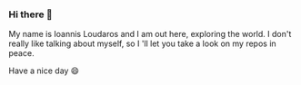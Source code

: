 ### Hi there 👋

My name is Ioannis Loudaros and I am out here, exploring the world. 
I don't really like talking about myself, so I 'll let you take a look on my repos in peace.

Have a nice day 😄



<!--
**iloudaros/iloudaros** is a ✨ _special_ ✨ repository because its `README.md` (this file) appears on your GitHub profile.

Here are some ideas to get you started:

- 🔭 I’m currently working on ...
- 🌱 I’m currently learning ...
- 👯 I’m looking to collaborate on ...
- 🤔 I’m looking for help with ...
- 💬 Ask me about ...
- 📫 How to reach me: ...
- 😄 Pronouns: ...
- ⚡ Fun fact: ...
-->
